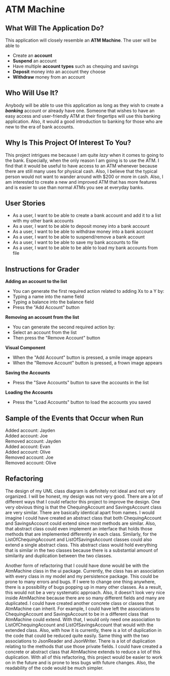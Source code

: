 # ATM Machine

## What Will The Application Do?
This application will closely resemble an **ATM Machine**. The user will
be able to
- Create an **account**
- **Suspend** an account
- Have multiple **account types** such as chequing and savings
- **Deposit** money into an account they choose 
- **Withdraw** money from an account

## Who Will Use It?
Anybody will be able to use this application as long as they wish to 
create a ***banking*** account or already have one. Someone that wishes
to have an easy access and user-friendly ATM at their fingertips will
use this banking application. Also, it would a good introduction to 
banking for those who are new to the era of bank accounts.

## Why Is This Project Of Interest To You?
This project intrigues me because I am quite *lazy* when it comes to
going to the bank. Especially, when the only reason I am going is to use
the ATM. I find that it would be useful to have access to an ATM whenever
because there are still many uses for physical cash. Also, I believe that
the typical person would not want to wander around with $200 or more in
cash. Also, I am interested to create a new and improved ATM that has 
more features and is easier to use than normal ATMs you see at everyday
banks.

## User Stories
- As a user, I want to be able to create a bank account and add it to a 
list with my other bank accounts
- As a user, I want to be able to deposit money into a bank account
- As a user, I want to be able to withdraw money into a bank account
- As a user, I want to be able to suspend/remove a bank account
- As a user, I want to be able to save my bank accounts to file
- As a user, I want to be able to be able to load my bank accounts from file

## Instructions for Grader
**Adding an account to the list**
- You can generate the first required action related to adding Xs to a Y by:
- Typing a name into the name field
- Typing a balance into the balance field
- Press the "Add Account" button

**Removing an account from the list**
- You can generate the second required action by:
- Select an account from the list
- Then press the "Remove Account" button

**Visual Component**
- When the "Add Account" button is pressed, a smile image appears
- When the "Remove Account" button is pressed, a frown image appears

**Saving the Accounts**
- Press the "Save Accounts" button to save the accounts in the list

**Loading the Accounts**
- Press the "Load Accounts" button to load the accounts you saved

## Sample of the Events that Occur when Run
Added account: Jayden  
Added account: Joe  
Removed account: Jayden  
Added account: Evan  
Added account: Olive  
Removed account: Joe  
Removed account: Olive

## Refactoring
The design of my UML class diagram is definitely not ideal and not very organized. I 
will be honest, my design was not very good. There are a lot of different ways that I 
could refactor this project to improve the design. One very obvious thing is that the 
ChequingAccount and SavingsAccount class are very similar. There are basically identical 
apart from names. I would imagine I could have created an abstract class that both 
ChequingAccount and SavingsAccount could extend since most methods are similar. Also, 
that abstract class could even implement an interface that holds those methods that are 
implemented differently in each class. Similarly, for the ListOfChequingAccount and 
ListOfSavingsAccount classes could also extend a single abstract class. This abstract 
class would hold everything that is similar in the two classes because there is a 
substantial amount of similarity and duplication between the two classes.

Another form of refactoring that I could have done would be with the AtmMachine class 
in the ui package. Currently, the class has an association with every class in my model 
and my persistence package. This could be prone to many errors and bugs. If I were to change 
one thing anywhere, there is a possibility of bugs popping up in many other classes. As a 
result, this would not be a very systematic approach. Also, it doesn't look very nice inside 
AtmMachine because there are so many different fields and many are duplicated. I could have 
created another concrete class or classes that AtmMachine can inherit. For example, I could 
have left the associations to ChequingAccount and SavingsAccount to be in a different class 
that AtmMachine could extend. With that, I would only need one association to 
ListOfChequingAccount and ListOfSavingsAccount that would with the extended class. Also, 
with how it is currently, there is a lot of duplication in the code that could be reduced 
quite easily. Same thing with the two associations to JsonReader and JsonWriter. There is 
a lot of duplication relating to the methods that use those private fields. I could have 
created a concrete or abstract class that AtmMachine extends to reduce a lot of this 
duplication. With all of this refactoring, this project would be easier to work on in the 
future and is prone to less bugs with future changes. Also, the readability of the code 
would be much simpler. 